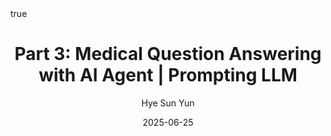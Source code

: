 ---
title: "Part 3: Medical Question Answering with AI Agent | Prompting LLM"
author: "Hye Sun Yun"
date: "2025-06-25"
summary: "Techniques to refine and test prompts for improved performance on medical question answering"
description: "Techniques to refine and test prompts for improved performance on medical question answering"
toc: true
readTime: false
autonumber: true
math: true
tags: ["fine-tuning", "code"]
showTags: false
---